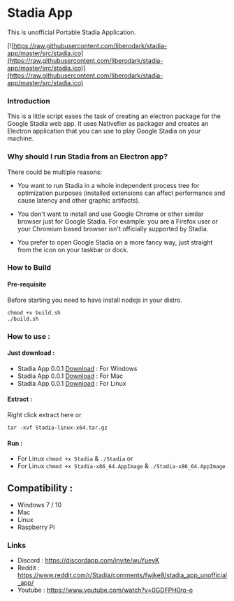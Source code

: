 # Stadia App

This is unofficial Portable Stadia Application.

[![https://raw.githubusercontent.com/liberodark/stadia-app/master/src/stadia.ico](https://raw.githubusercontent.com/liberodark/stadia-app/master/src/stadia.ico)](https://raw.githubusercontent.com/liberodark/stadia-app/master/src/stadia.ico)

### Introduction

This is a little script eases the task of creating an electron package for the Google Stadia web app. It uses Nativefier as packager and creates an Electron application that you can use to play Google Stadia on your machine.

### Why should I run Stadia from an Electron app?

There could be multiple reasons:

- You want to run Stadia in a whole independent process tree for optimization purposes (installed extensions can affect performance and cause latency and other graphic artifacts).

- You don't want to install and use Google Chrome or other similar browser just for Google Stadia. For example: you are a Firefox user or your Chromium based browser isn't officially supported by Stadia.

- You prefer to open Google Stadia on a more fancy way, just straight from the icon on your taskbar or dock.

### How to Build

#### Pre-requisite

Before starting you need to have install nodejs in your distro.

```
chmod +x build.sh
./build.sh
```

### How to use :

#### Just download :

- Stadia App 0.0.1 [Download](https://github.com/liberodark/stadia-app/releases/download/0.0.1/Stadia-win32-x64.zip) : For Windows
- Stadia App 0.0.1 [Download](https://github.com/liberodark/stadia-app/releases/download/0.0.1/Stadia-darwin-x64.zip) : For Mac
- Stadia App 0.0.1 [Download](https://github.com/liberodark/stadia-app/releases/download/0.0.1/Stadia-x86_64.AppImage) : For Linux

#### Extract :

Right click extract here or

```
tar -xvf Stadia-linux-x64.tar.gz
```

#### Run :

- For Linux `chmod +x Stadia` & `./Stadia` or
- For Linux `chmod +x Stadia-x86_64.AppImage` & `./Stadia-x86_64.AppImage`

## Compatibility :

- Windows 7 / 10
- Mac
- Linux
- Raspberry Pi

### Links

- Discord : https://discordapp.com/invite/wuYueyK
- Reddit : https://www.reddit.com/r/Stadia/comments/fwjke8/stadia_app_unofficial_app/
- Youtube : https://www.youtube.com/watch?v=0GDFPH0ro-o
